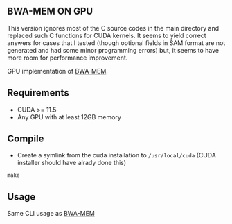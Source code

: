 ## BWA-MEM ON GPU
This version ignores most of the C source codes in the main directory and replaced such C functions for CUDA kernels. It seems to yield correct answers for cases that I tested (though optional fields in SAM format are not generated and had some minor programming errors) but, it seems to have more room for performance improvement.

GPU implementation of [BWA-MEM](https://github.com/lh3/bwa).

## Requirements
* CUDA >= 11.5
* Any GPU with at least 12GB memory

## Compile
* Create a symlink from the cuda installation to `/usr/local/cuda` (CUDA installer should have alrady done this)
```
make
```

## Usage
Same CLI usage as [BWA-MEM](https://github.com/lh3/bwa)
